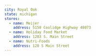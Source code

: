 ```yaml
---
city: Royal Oak
state: michigan
stores:
  - name: Meijer
    address: 5150 Coolidge Highway 48073
  - name: Holiday Food Market
    address: 1203 S. Main Street
  - name: Nutri-Foods
    address: 120 S Main Street
---
```

